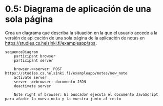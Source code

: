 # 0.5: Diagrama de aplicación de una sola página

Crea un diagrama que describa la situación en la que el usuario accede a la versión de aplicación de una sola página de la aplicación de notas en https://studies.cs.helsinki.fi/exampleapp/spa.

```mermaid
sequenceDiagram
    participant browser
    participant server

    browser->>server: POST https://studies.cs.helsinki.fi/exampleapp/notes/new_note
    activate server
    server-->>browser: documento JSON
    deactivate server

    Note right of browser: El buscador ejecuta el documento JavaScript para añadir la nueva nota y la muestra junto al resto 

    

```